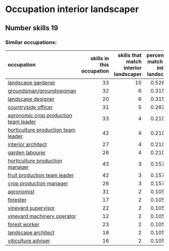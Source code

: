 # Occupation interior landscaper
## Number skills 19
### Similar occupations:
| occupation                                                                        |   skills in this occupation |   skills that match interior landscaper |   percentage match with interior landscaper |   skills not in interior landscaper |
|:----------------------------------------------------------------------------------|----------------------------:|----------------------------------------:|--------------------------------------------:|------------------------------------:|
| [landscape gardener](landscape_gardener.md)                                       |                          33 |                                      10 |                                    0.526316 |                                  23 |
| [groundsman/groundswoman](groundsman-groundswoman.md)                             |                          32 |                                       6 |                                    0.315789 |                                  26 |
| [landscape designer](landscape_designer.md)                                       |                          20 |                                       6 |                                    0.315789 |                                  14 |
| [countryside officer](countryside_officer.md)                                     |                          31 |                                       5 |                                    0.263158 |                                  26 |
| [agronomic crop production team leader](agronomic_crop_production_team_leader.md) |                          33 |                                       4 |                                    0.210526 |                                  29 |
| [horticulture production team leader](horticulture_production_team_leader.md)     |                          42 |                                       4 |                                    0.210526 |                                  38 |
| [interior architect](interior_architect.md)                                       |                          27 |                                       4 |                                    0.210526 |                                  23 |
| [garden labourer](garden_labourer.md)                                             |                          26 |                                       4 |                                    0.210526 |                                  22 |
| [horticulture production manager](horticulture_production_manager.md)             |                          43 |                                       3 |                                    0.157895 |                                  40 |
| [fruit production team leader](fruit_production_team_leader.md)                   |                          42 |                                       3 |                                    0.157895 |                                  39 |
| [crop production manager](crop_production_manager.md)                             |                          26 |                                       3 |                                    0.157895 |                                  23 |
| [agronomist](agronomist.md)                                                       |                          31 |                                       2 |                                    0.105263 |                                  29 |
| [forester](forester.md)                                                           |                          17 |                                       2 |                                    0.105263 |                                  15 |
| [vineyard supervisor](vineyard_supervisor.md)                                     |                          22 |                                       2 |                                    0.105263 |                                  20 |
| [vineyard machinery operator](vineyard_machinery_operator.md)                     |                          12 |                                       2 |                                    0.105263 |                                  10 |
| [forest worker](forest_worker.md)                                                 |                          23 |                                       2 |                                    0.105263 |                                  21 |
| [landscape architect](landscape_architect.md)                                     |                          18 |                                       2 |                                    0.105263 |                                  16 |
| [viticulture adviser](viticulture_adviser.md)                                     |                          16 |                                       2 |                                    0.105263 |                                  14 |
